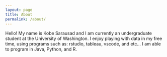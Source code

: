 ```yaml
---
layout: page
title: About
permalink: /about/
---
```


Hello! My name is Kobe Sarausad and I am currently an undergraduate student at the University of Washington. I enjoy playing with data in my free time, using programs such as: rstudio, tableau, vscode, and etc... I am able to program in Java, Python, and R. 
